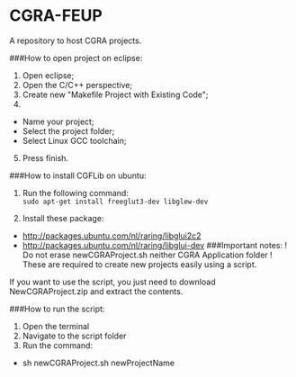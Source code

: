 CGRA-FEUP
=========

A repository to host CGRA projects.

###How to open project on eclipse:
1. Open eclipse;
2. Open the C/C++ perspective;
3. Create new "Makefile Project with Existing Code";
4.
  - Name your project;
  - Select the project folder;
  - Select Linux GCC toolchain;
5. Press finish.

###How to install CGFLib on ubuntu:
1. Run the following command:  
````sudo apt-get install freeglut3-dev libglew-dev````

2. Install these package:
  - http://packages.ubuntu.com/nl/raring/libglui2c2
  - http://packages.ubuntu.com/nl/raring/libglui-dev
###Important notes:
! Do not erase newCGRAProject.sh neither CGRA Application folder !  
These are required to create new projects easily using a script.

If you want to use the script, you just need to download NewCGRAProject.zip and extract the contents.

###How to run the script:
1. Open the terminal
2. Navigate to the script folder
3. Run the command:
  - sh newCGRAProject.sh newProjectName
